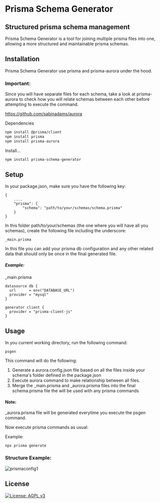 # Prisma Schema Generator
## Structured prisma schema management

Prisma Schema Generator is a tool for joining multiple prisma files into one, allowing a more structured and maintainable prisma schemas.

## Installation

Prisma Schema Generator use prisma and prisma-aurora under the hood.

### Important: 
Since you will have separate files for each schema, take a look at prisma-aurora to check how you will relate
schemas between each other before attempting to execute the command. 

https://github.com/sabinadams/aurora

Dependencies 

```sh
npm install @prisma/client
npm install prisma
npm install prisma-aurora
```

Install...

```sh
npm install prisma-schema-generator
```

## Setup

In your package.json, make sure you have the following key:

```
{
    ....
    "prisma": {
        "schema": "path/to/your/schemas/schema.prisma"
    }
}
```

In this folder path/to/your/schemas (the one where you will have all you schemas), create the following file including the underscore:

```
_main.prisma
```

In this file you can add your prisma db configuration and any other related data that should only be once in the final generated file.

##### Example:

_main.prisma
```
datasource db {
  url      = env("DATABASE_URL")
  provider = "mysql"
}

generator client {
  provider = "prisma-client-js"
}
```

## Usage

In you current working directory, run the following command:

```
psgen
```

This command will do the following:

1) Generate a aurora.config.json file based on all the files inside your schema's folder defined in the package.json
2) Execute aurora command to make relationship between all files.
3) Merge the _main.prisma and _aurora.prisma files into the final schema.prisma file the will be used with any prisma commands

#### Note: 
_aurora.prisma file will be generated everytime you execute the psgen command.

Now execute prisma commands as usual:

Example:
```
npx prisma generate
```

### Structure Example:

![prismaconfig1](https://user-images.githubusercontent.com/7454795/194777658-3110baf9-ed61-4a26-a761-dc2d83376411.png)

## License

[![License: AGPL v3](https://img.shields.io/badge/License-AGPL_v3-blue.svg)](https://www.gnu.org/licenses/agpl-3.0)


